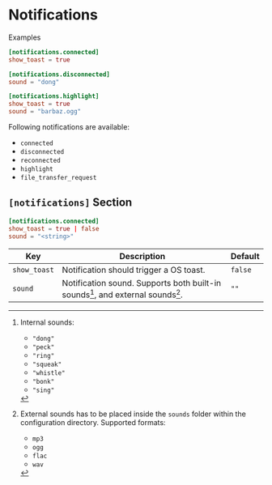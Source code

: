 # Notifications

Examples

```toml
[notifications.connected]
show_toast = true

[notifications.disconnected]
sound = "dong"

[notifications.highlight]
show_toast = true
sound = "barbaz.ogg"
```

Following notifications are available:
- `connected` 
- `disconnected`
- `reconnected`
- `highlight`
- `file_transfer_request`

## `[notifications]` Section

```toml
[notifications.connected]
show_toast = true | false
sound = "<string>"
```

| Key          | Description                                                                     | Default |
| ------------ | ------------------------------------------------------------------------------- | ------- |
| `show_toast` | Notification should trigger a OS toast.                                         | `false` |
| `sound`      | Notification sound. Supports both built-in sounds[^1], and external sounds[^2]. | `""`    |

[^1]: Internal sounds: 
    - `"dong"`
    - `"peck"`
    - `"ring"`
    - `"squeak"`
    - `"whistle"`
    - `"bonk"`
    - `"sing"`
[^2]: External sounds has to be placed inside the `sounds` folder within the configuration directory. Supported formats:
    - `mp3`
    - `ogg`
    - `flac`
    - `wav`
